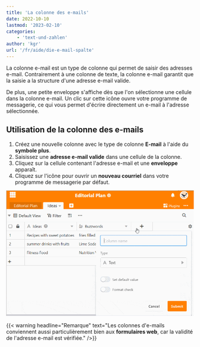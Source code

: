 ```yaml
---
title: 'La colonne des e-mails'
date: 2022-10-10
lastmod: '2023-02-10'
categories:
    - 'text-und-zahlen'
author: 'kgr'
url: '/fr/aide/die-e-mail-spalte'
---
```


La colonne e-mail est un type de colonne qui permet de saisir des adresses e-mail. Contrairement à une colonne de texte, la colonne e-mail garantit que la saisie a la structure d'une adresse e-mail valide.

De plus, une petite enveloppe s'affiche dès que l'on sélectionne une cellule dans la colonne e-mail. Un clic sur cette icône ouvre votre programme de messagerie, ce qui vous permet d'écrire directement un e-mail à l'adresse sélectionnée.

## Utilisation de la colonne des e-mails

1. Créez une nouvelle colonne avec le type de colonne **E-mail** à l'aide du **symbole plus**.
2. Saisissez une **adresse e-mail valide** dans une cellule de la colonne.
3. Cliquez sur la cellule contenant l'adresse e-mail et une **enveloppe** apparaît.
4. Cliquez sur l'icône pour ouvrir un **nouveau courriel** dans votre programme de messagerie par défaut.

![La colonne des e-mails et son utilisation](images/E-Mail-Spalte.gif)

{{< warning  headline="Remarque"  text="Les colonnes d'e-mails conviennent aussi particulièrement bien aux **formulaires web**, car la validité de l'adresse e-mail est vérifiée." />}}
